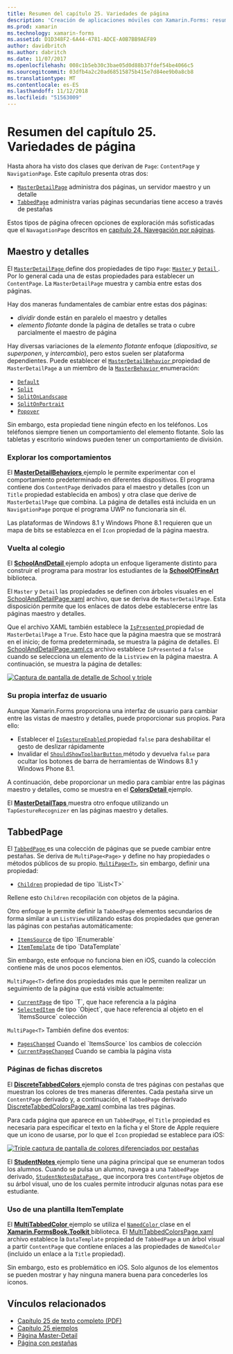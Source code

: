 ```yaml
---
title: Resumen del capítulo 25. Variedades de página
description: 'Creación de aplicaciones móviles con Xamarin.Forms: resumen del capítulo 25. Variedades de página'
ms.prod: xamarin
ms.technology: xamarin-forms
ms.assetid: D1D348F2-6A44-4781-ADCE-A0B7BB9AEF89
author: davidbritch
ms.author: dabritch
ms.date: 11/07/2017
ms.openlocfilehash: 008c1b5eb30c3bae05d0d88b37fdef54be4066c5
ms.sourcegitcommit: 03dfb4a2c20ad68515875b415e7d84ee9b0a8cb8
ms.translationtype: MT
ms.contentlocale: es-ES
ms.lasthandoff: 11/12/2018
ms.locfileid: "51563009"
---
```

# <a name="summary-of-chapter-25-page-varieties"></a>Resumen del capítulo 25. Variedades de página

Hasta ahora ha visto dos clases que derivan de `Page`: `ContentPage` y `NavigationPage`. Este capítulo presenta otras dos:

- [`MasterDetailPage`](xref:Xamarin.Forms.MasterDetailPage) administra dos páginas, un servidor maestro y un detalle
- [`TabbedPage`](xref:Xamarin.Forms.TabbedPage) administra varias páginas secundarias tiene acceso a través de pestañas

Estos tipos de página ofrecen opciones de exploración más sofisticadas que el `NavagationPage` descritos en [capítulo 24. Navegación por páginas](~/xamarin-forms/creating-mobile-apps-xamarin-forms/summaries/chapter24.md).

## <a name="master-and-detail"></a>Maestro y detalles

El [ `MasterDetailPage` ](xref:Xamarin.Forms.MasterDetailPage) define dos propiedades de tipo `Page`: [ `Master` ](xref:Xamarin.Forms.MasterDetailPage.Master) y [ `Detail` ](xref:Xamarin.Forms.MasterDetailPage.Detail). Por lo general cada una de estas propiedades para establecer un `ContentPage`. La `MasterDetailPage` muestra y cambia entre estas dos páginas.

Hay dos maneras fundamentales de cambiar entre estas dos páginas:

- *dividir* donde están en paralelo el maestro y detalles
- *elemento flotante* donde la página de detalles se trata o cubre parcialmente el maestro de página

Hay diversas variaciones de la *elemento flotante* enfoque (*diapositiva*, *se superponen*, y *intercambio*), pero estos suelen ser plataforma dependientes. Puede establecer el [ `MasterDetailBehavior` ](xref:Xamarin.Forms.MasterDetailPage.MasterBehavior) propiedad de `MasterDetailPage` a un miembro de la [ `MasterBehavior` ](xref:Xamarin.Forms.MasterBehavior) enumeración:

- [`Default`](xref:Xamarin.Forms.MasterBehavior.Default)
- [`Split`](xref:Xamarin.Forms.MasterBehavior.Split)
- [`SplitOnLandscape`](xref:Xamarin.Forms.MasterBehavior.SplitOnLandscape)
- [`SplitOnPortrait`](xref:Xamarin.Forms.MasterBehavior.SplitOnPortrait)
- [`Popover`](xref:Xamarin.Forms.MasterBehavior.Popover)

Sin embargo, esta propiedad tiene ningún efecto en los teléfonos. Los teléfonos siempre tienen un comportamiento del elemento flotante. Solo las tabletas y escritorio windows pueden tener un comportamiento de división.

### <a name="exploring-the-behaviors"></a>Explorar los comportamientos

El [ **MasterDetailBehaviors** ](https://github.com/xamarin/xamarin-forms-book-samples/tree/master/Chapter25/MasterDetailBehaviors) ejemplo le permite experimentar con el comportamiento predeterminado en diferentes dispositivos. El programa contiene dos `ContentPage` derivados para el maestro y detalles (con un `Title` propiedad establecida en ambos) y otra clase que derive de `MasterDetailPage` que combina. La página de detalles está incluida en un `NavigationPage` porque el programa UWP no funcionaría sin él.

Las plataformas de Windows 8.1 y Windows Phone 8.1 requieren que un mapa de bits se establezca en el `Icon` propiedad de la página maestra.

### <a name="back-to-school"></a>Vuelta al colegio

El [ **SchoolAndDetail** ](https://github.com/xamarin/xamarin-forms-book-samples/tree/master/Chapter25/SchoolAndDetail) ejemplo adopta un enfoque ligeramente distinto para construir el programa para mostrar los estudiantes de la [ **SchoolOfFineArt** ](https://github.com/xamarin/xamarin-forms-book-samples/tree/master/Libraries/SchoolOfFineArt) biblioteca.

El `Master` y `Detail` las propiedades se definen con árboles visuales en el [SchoolAndDetailPage.xaml](https://github.com/xamarin/xamarin-forms-book-samples/blob/master/Chapter25/SchoolAndDetail/SchoolAndDetail/SchoolAndDetail/SchoolAndDetailPage.xaml) archivo, que se deriva de `MasterDetailPage`. Esta disposición permite que los enlaces de datos debe establecerse entre las páginas maestro y detalles.

Que el archivo XAML también establece la [ `IsPresented` ](xref:Xamarin.Forms.MasterDetailPage.IsPresented) propiedad de `MasterDetailPage` a `True`. Esto hace que la página maestra que se mostrará en el inicio; de forma predeterminada, se muestra la página de detalles. El [SchoolAndDetailPage.xaml.cs](https://github.com/xamarin/xamarin-forms-book-samples/blob/master/Chapter25/SchoolAndDetail/SchoolAndDetail/SchoolAndDetail/SchoolAndDetailPage.xaml.cs) archivo establece `IsPresented` a `false` cuando se selecciona un elemento de la `ListView` en la página maestra. A continuación, se muestra la página de detalles:

[![Captura de pantalla de detalle de School y triple](images/ch25fg09-small.png "página de detalles de un MasterDetailPage")](images/ch25fg09-large.png#lightbox "página de detalles de un MasterDetailPage")

### <a name="your-own-user-interface"></a>Su propia interfaz de usuario

Aunque Xamarin.Forms proporciona una interfaz de usuario para cambiar entre las vistas de maestro y detalles, puede proporcionar sus propios. Para ello:

- Establecer el [ `IsGestureEnabled` ](xref:Xamarin.Forms.MasterDetailPage.IsGestureEnabled) propiedad `false` para deshabilitar el gesto de deslizar rápidamente
- Invalidar el [ `ShouldShowToolbarButton` ](xref:Xamarin.Forms.MasterDetailPage.ShouldShowToolbarButton) método y devuelva `false` para ocultar los botones de barra de herramientas de Windows 8.1 y Windows Phone 8.1.

A continuación, debe proporcionar un medio para cambiar entre las páginas maestro y detalles, como se muestra en el [ **ColorsDetail** ](https://github.com/xamarin/xamarin-forms-book-samples/tree/master/Chapter25/ColorsDetails) ejemplo.

El [ **MasterDetailTaps** ](https://github.com/xamarin/xamarin-forms-book-samples/tree/master/Chapter25/MasterDetailTaps) muestra otro enfoque utilizando un `TapGestureRecognizer` en las páginas maestro y detalles.

## <a name="tabbedpage"></a>TabbedPage

El [ `TabbedPage` ](xref:Xamarin.Forms.TabbedPage) es una colección de páginas que se puede cambiar entre pestañas. Se deriva de `MultiPage<Page>` y define no hay propiedades o métodos públicos de su propio. [`MultiPage<T>`](xref:Xamarin.Forms.MultiPage`1), sin embargo, definir una propiedad:

- [`Children`](xref:Xamarin.Forms.MultiPage`1.Children) propiedad de tipo `IList<T>`

Rellene esto `Children` recopilación con objetos de la página.

Otro enfoque le permite definir la `TabbedPage` elementos secundarios de forma similar a un `ListView` utilizando estas dos propiedades que generan las páginas con pestañas automáticamente:

- [`ItemsSource`](xref:Xamarin.Forms.MultiPage`1.ItemsSource) de tipo `IEnumerable`
- [`ItemTemplate`](xref:Xamarin.Forms.MultiPage`1.ItemTemplate) de tipo `DataTemplate`

Sin embargo, este enfoque no funciona bien en iOS, cuando la colección contiene más de unos pocos elementos.

`MultiPage<T>` define dos propiedades más que le permiten realizar un seguimiento de la página que está visible actualmente:

- [`CurrentPage`](xref:Xamarin.Forms.MultiPage`1.CurrentPage) de tipo `T`, que hace referencia a la página
- [`SelectedItem`](xref:Xamarin.Forms.MultiPage`1.SelectedItem) de tipo `Object`, que hace referencia al objeto en el `ItemsSource` colección

`MultiPage<T>` También define dos eventos:

- [`PagesChanged`](xref:Xamarin.Forms.MultiPage`1.PagesChanged) Cuando el `ItemsSource` los cambios de colección
- [`CurrentPageChanged`](xref:Xamarin.Forms.MultiPage`1.CurrentPageChanged) Cuando se cambia la página vista

### <a name="discrete-tab-pages"></a>Páginas de fichas discretos

El [ **DiscreteTabbedColors** ](https://github.com/xamarin/xamarin-forms-book-samples/tree/master/Chapter25/DiscreteTabbedColors) ejemplo consta de tres páginas con pestañas que muestran los colores de tres maneras diferentes. Cada pestaña sirve un `ContentPage` derivado y, a continuación, el `TabbedPage` derivado [DiscreteTabbedColorsPage.xaml](https://github.com/xamarin/xamarin-forms-book-samples/blob/master/Chapter25/DiscreteTabbedColors/DiscreteTabbedColors/DiscreteTabbedColors/DiscreteTabbedColorsPage.xaml) combina las tres páginas.

Para cada página que aparece en un `TabbedPage`, el `Title` propiedad es necesaria para especificar el texto en la ficha y el Store de Apple requiere que un icono de usarse, por lo que el `Icon` propiedad se establece para iOS:

[![Triple captura de pantalla de colores diferenciados por pestañas](images/ch25fg13-small.png "TabbedPage")](images/ch25fg13-large.png#lightbox "TabbedPage")

El [ **StudentNotes** ](https://github.com/xamarin/xamarin-forms-book-samples/tree/master/Chapter25/StudentNotes) ejemplo tiene una página principal que se enumeran todos los alumnos. Cuando se pulsa un alumno, navega a una `TabbedPage` derivado, [ `StudentNotesDataPage` ](https://github.com/xamarin/xamarin-forms-book-samples/blob/master/Chapter25/StudentNotes/StudentNotes/StudentNotes/StudentNotesDataPage.xaml), que incorpora tres `ContentPage` objetos de su árbol visual, uno de los cuales permite introducir algunas notas para ese estudiante.

### <a name="using-an-itemtemplate"></a>Uso de una plantilla ItemTemplate

El [ **MultiTabbedColor** ](https://github.com/xamarin/xamarin-forms-book-samples/tree/master/Chapter25/MultiTabbedColors) ejemplo se utiliza el [ `NamedColor` ](https://github.com/xamarin/xamarin-forms-book-samples/blob/master/Libraries/Xamarin.FormsBook.Toolkit/Xamarin.FormsBook.Toolkit/NamedColor.cs) clase en el [ **Xamarin.FormsBook.Toolkit** ](https://github.com/xamarin/xamarin-forms-book-samples/tree/master/Libraries/Xamarin.FormsBook.Toolkit) biblioteca. El [MultiTabbedColorsPage.xaml](https://github.com/xamarin/xamarin-forms-book-samples/blob/master/Chapter25/MultiTabbedColors/MultiTabbedColors/MultiTabbedColors/MultiTabbedColorsPage.xaml) archivo establece la `DataTemplate` propiedad de `TabbedPage` a un árbol visual a partir `ContentPage` que contiene enlaces a las propiedades de `NamedColor` (incluido un enlace a la `Title` propiedad).

Sin embargo, esto es problemático en iOS. Solo algunos de los elementos se pueden mostrar y hay ninguna manera buena para concederles los iconos.



## <a name="related-links"></a>Vínculos relacionados

- [Capítulo 25 de texto completo (PDF)](https://download.xamarin.com/developer/xamarin-forms-book/XamarinFormsBook-Ch25-Apr2016.pdf)
- [Capítulo 25 ejemplos](https://github.com/xamarin/xamarin-forms-book-samples/tree/master/Chapter25)
- [Página Master-Detail](~/xamarin-forms/app-fundamentals/navigation/master-detail-page.md)
- [Página con pestañas](~/xamarin-forms/app-fundamentals/navigation/tabbed-page.md)
